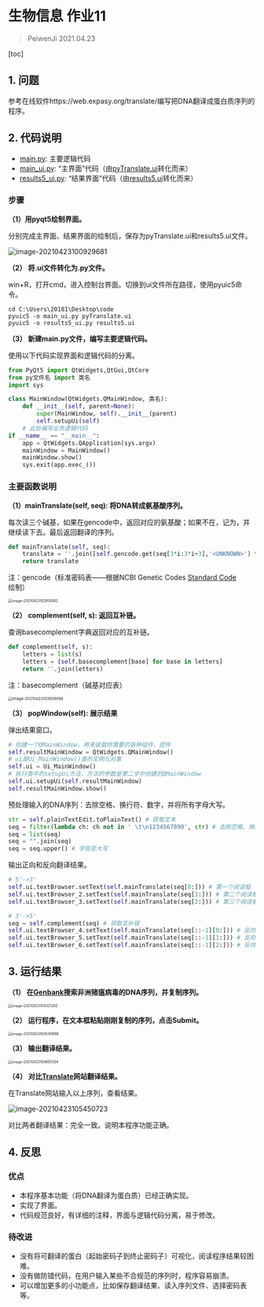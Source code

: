# 生物信息 作业11

> PeiwenJi 2021.04.23

[toc]

## 1. 问题

参考在线软件https://web.expasy.org/translate/编写把DNA翻译成蛋白质序列的程序。

## 2. 代码说明

* <u>main.py</u>: 主要逻辑代码
* <u>main_ui.py</u>: “主界面”代码（由<u>pyTranslate.ui</u>转化而来）
* <u>results5_ui.py</u>: “结果界面”代码（由<u>results5.ui</u>转化而来）

### 步骤

**（1）用pyqt5绘制界面。**

分别完成主界面、结果界面的绘制后，保存为pyTranslate.ui和results5.ui文件。

![image-20210423100929681](C:\Users\20181\AppData\Roaming\Typora\typora-user-images\image-20210423100929681.png)

**（2） 将.ui文件转化为.py文件。**

win+R，打开cmd，进入控制台界面。切换到ui文件所在路径，使用pyuic5命令。

```
cd C:\Users\20181\Desktop\code
pyuic5 -o main_ui.py pyTranslate.ui
pyuic5 -o results5_ui.py results5.ui
```

**（3） 新建main.py文件，编写主要逻辑代码。**

使用以下代码实现界面和逻辑代码的分离。

``` python
from PyQt5 import QtWidgets,QtGui,QtCore
from py文件名 import 类名
import sys

class MainWindow(QtWidgets.QMainWindow, 类名):
    def __init__(self, parent=None):
        super(MainWindow, self).__init__(parent)
        self.setupUi(self)
    # 此处编写业务逻辑代码
if __name__ == "__main__":
    app = QtWidgets.QApplication(sys.argv)
    mainWindow = MainWindow()
    mainWindow.show()
    sys.exit(app.exec_())
```

### 主要函数说明

**（1）mainTranslate(self, seq): 将DNA转成氨基酸序列。**

每次读三个碱基，如果在gencode中，返回对应的氨基酸；如果不在，记为<UNKNOWN>，并继续读下去。最后返回翻译的序列。

``` python
def mainTranslate(self, seq):
    translate = ''.join([self.gencode.get(seq[3*i:3*i+3],'<UNKNOWN>') for i in range(len(seq)//3)])
    return translate
```

注：gencode（标准密码表——根据NCBI Genetic Codes [Standard Code](https://www.ncbi.nlm.nih.gov/Taxonomy/taxonomyhome.html/index.cgi?chapter=tgencodes#SG1)绘制）

<img src="C:\Users\20181\AppData\Roaming\Typora\typora-user-images\image-20210423102910082.png" alt="image-20210423102910082" style="zoom:50%;" />

**（2） complement(self, s): 返回互补链。**

查询basecomplement字典返回对应的互补链。

``` python
def complement(self, s):
    letters = list(s)
    letters = [self.basecomplement[base] for base in letters]
    return ''.join(letters)
```

注：basecomplement（碱基对应表）

<img src="C:\Users\20181\AppData\Roaming\Typora\typora-user-images\image-20210423103509558.png" alt="image-20210423103509558" style="zoom:55%;" />

**（3） popWindow(self): 展示结果**

弹出结果窗口。

```python
# 创建一个QMainWindow，用来装载你需要的各种组件、控件
self.resultMainWindow = QtWidgets.QMainWindow() 
# ui是Ui_MainWindow()类的实例化对象
self.ui = Ui_MainWindow()
# 执行类中的setupUi方法，方法的参数是第二步中创建的QMainWindow
self.ui.setupUi(self.resultMainWindow) 
self.resultMainWindow.show()
```

预处理输入的DNA序列：去除空格、换行符、数字，并将所有字母大写。

```python
str = self.plainTextEdit.toPlainText() # 获取文本
seq = filter(lambda ch: ch not in ' \t\n1234567890', str) # 去除空格、换行符、数字
seq = list(seq)
seq = "".join(seq)
seq = seq.upper() # 字母变大写
```

输出正向和反向翻译结果。

```python
# 5'->3'
self.ui.textBrowser.setText(self.mainTranslate(seq[0:])) # 第一个阅读框
self.ui.textBrowser_2.setText(self.mainTranslate(seq[1:])) # 第二个阅读框
self.ui.textBrowser_3.setText(self.mainTranslate(seq[2:])) # 第三个阅读框

# 3'->5'
seq = self.complement(seq) # 获取互补链
self.ui.textBrowser_4.setText(self.mainTranslate(seq[::-1][0:])) # 反向第一个阅读框
self.ui.textBrowser_5.setText(self.mainTranslate(seq[::-1][1:])) # 反向第二个阅读框
self.ui.textBrowser_6.setText(self.mainTranslate(seq[::-1][2:])) # 反向第三个阅读框
```

## 3. 运行结果

**（1） 在[Genbank](https://www.ncbi.nlm.nih.gov/nuccore/S89966.1?report=fasta)搜索非洲猪瘟病毒的DNA序列，并复制序列。**

<img src="C:\Users\20181\AppData\Roaming\Typora\typora-user-images\image-20210423104321282.png" alt="image-20210423104321282" style="zoom:50%;" />

**（2） 运行程序，在文本框粘贴刚刚复制的序列，点击Submit。**

<img src="C:\Users\20181\AppData\Roaming\Typora\typora-user-images\image-20210423104540998.png" alt="image-20210423104540998" style="zoom:50%;" />

**（3） 输出翻译结果。**

<img src="C:\Users\20181\AppData\Roaming\Typora\typora-user-images\image-20210423104655304.png" alt="image-20210423104655304" style="zoom:50%;" />

**（4） 对比[Translate](https://web.expasy.org/translate/)网站翻译结果。**

在Translate网站输入以上序列，查看结果。

![image-20210423105450723](C:\Users\20181\AppData\Roaming\Typora\typora-user-images\image-20210423105450723.png)

对比两者翻译结果：完全一致。说明本程序功能正确。

## 4. 反思

### 优点

* 本程序基本功能（将DNA翻译为蛋白质）已经正确实现。
* 实现了界面。
* 代码规范良好，有详细的注释，界面与逻辑代码分离，易于修改。

### 待改进

* 没有将可翻译的蛋白（起始密码子到终止密码子）可视化，阅读程序结果较困难。
* 没有做防错代码，在用户输入某些不合规范的序列时，程序容易崩溃。
* 可以增加更多的小功能点，比如保存翻译结果、读入序列文件、选择密码表等。